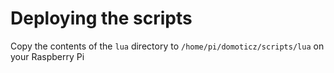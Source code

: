 # Deploying the scripts
Copy the contents of the `lua` directory to `/home/pi/domoticz/scripts/lua` on your Raspberry Pi
